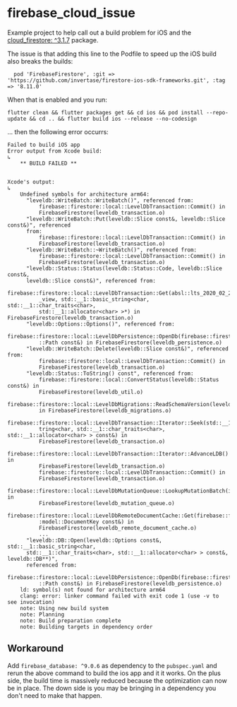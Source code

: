 # firebase_cloud_issue

Example project to help call out a build problem for iOS and the [cloud_firestore: ^3.1.7](https://pub.dev/packages/cloud_firestore) package.

The issue is that adding this line to the Podfile to speed up the iOS build also breaks the builds:
```
  pod 'FirebaseFirestore', :git => 'https://github.com/invertase/firestore-ios-sdk-frameworks.git', :tag => '8.11.0'
```

When that is enabled and you run:
```
flutter clean && flutter packages get && cd ios && pod install --repo-update && cd .. && flutter build ios --release --no-codesign
```

... then the following error occurrs:
```
Failed to build iOS app
Error output from Xcode build:
↳
    ** BUILD FAILED **


Xcode's output:
↳
    Undefined symbols for architecture arm64:
      "leveldb::WriteBatch::WriteBatch()", referenced from:
          firebase::firestore::local::LevelDbTransaction::Commit() in
          FirebaseFirestore(leveldb_transaction.o)
      "leveldb::WriteBatch::Put(leveldb::Slice const&, leveldb::Slice const&)", referenced
      from:
          firebase::firestore::local::LevelDbTransaction::Commit() in
          FirebaseFirestore(leveldb_transaction.o)
      "leveldb::WriteBatch::~WriteBatch()", referenced from:
          firebase::firestore::local::LevelDbTransaction::Commit() in
          FirebaseFirestore(leveldb_transaction.o)
      "leveldb::Status::Status(leveldb::Status::Code, leveldb::Slice const&,
      leveldb::Slice const&)", referenced from:
          firebase::firestore::local::LevelDbTransaction::Get(absl::lts_2020_02_25::string
          _view, std::__1::basic_string<char, std::__1::char_traits<char>,
          std::__1::allocator<char> >*) in FirebaseFirestore(leveldb_transaction.o)
      "leveldb::Options::Options()", referenced from:
          firebase::firestore::local::LevelDbPersistence::OpenDb(firebase::firestore::util
          ::Path const&) in FirebaseFirestore(leveldb_persistence.o)
      "leveldb::WriteBatch::Delete(leveldb::Slice const&)", referenced from:
          firebase::firestore::local::LevelDbTransaction::Commit() in
          FirebaseFirestore(leveldb_transaction.o)
      "leveldb::Status::ToString() const", referenced from:
          firebase::firestore::local::ConvertStatus(leveldb::Status const&) in
          FirebaseFirestore(leveldb_util.o)
          firebase::firestore::local::LevelDbMigrations::ReadSchemaVersion(leveldb::DB*)
          in FirebaseFirestore(leveldb_migrations.o)
          firebase::firestore::local::LevelDbTransaction::Iterator::Seek(std::__1::basic_s
          tring<char, std::__1::char_traits<char>, std::__1::allocator<char> > const&) in
          FirebaseFirestore(leveldb_transaction.o)
          firebase::firestore::local::LevelDbTransaction::Iterator::AdvanceLDB() in
          FirebaseFirestore(leveldb_transaction.o)
          firebase::firestore::local::LevelDbTransaction::Commit() in
          FirebaseFirestore(leveldb_transaction.o)
          firebase::firestore::local::LevelDbMutationQueue::LookupMutationBatch(int) in
          FirebaseFirestore(leveldb_mutation_queue.o)
          firebase::firestore::local::LevelDbRemoteDocumentCache::Get(firebase::firestore:
          :model::DocumentKey const&) in
          FirebaseFirestore(leveldb_remote_document_cache.o)
          ...
      "leveldb::DB::Open(leveldb::Options const&, std::__1::basic_string<char,
      std::__1::char_traits<char>, std::__1::allocator<char> > const&, leveldb::DB**)",
      referenced from:
          firebase::firestore::local::LevelDbPersistence::OpenDb(firebase::firestore::util
          ::Path const&) in FirebaseFirestore(leveldb_persistence.o)
    ld: symbol(s) not found for architecture arm64
    clang: error: linker command failed with exit code 1 (use -v to see invocation)
    note: Using new build system
    note: Planning
    note: Build preparation complete
    note: Building targets in dependency order

```

## Workaround

Add `firebase_database: ^9.0.6` as dependency to the `pubspec.yaml` and rerun the above command to build the ios app and it it works.  On the plus side, the build time is massively reduced because the optimization can now be in place.  The down side is you may be bringing in a dependency you don't need to make that happen.